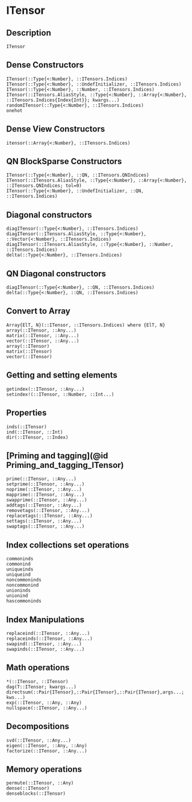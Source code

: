 # ITensor

## Description

```@docs
ITensor
```

## Dense Constructors

```@docs
ITensor(::Type{<:Number}, ::ITensors.Indices)
ITensor(::Type{<:Number}, ::UndefInitializer, ::ITensors.Indices)
ITensor(::Type{<:Number}, ::Number, ::ITensors.Indices)
ITensor(::ITensors.AliasStyle, ::Type{<:Number}, ::Array{<:Number}, ::ITensors.Indices{Index{Int}}; kwargs...)
randomITensor(::Type{<:Number}, ::ITensors.Indices)
onehot
```

## Dense View Constructors

```@docs
itensor(::Array{<:Number}, ::ITensors.Indices)
```

## QN BlockSparse Constructors

```@docs
ITensor(::Type{<:Number}, ::QN, ::ITensors.QNIndices)
ITensor(::ITensors.AliasStyle, ::Type{<:Number}, ::Array{<:Number}, ::ITensors.QNIndices; tol=0)
ITensor(::Type{<:Number}, ::UndefInitializer, ::QN, ::ITensors.Indices)
```

## Diagonal constructors

```@docs
diagITensor(::Type{<:Number}, ::ITensors.Indices)
diagITensor(::ITensors.AliasStyle, ::Type{<:Number}, ::Vector{<:Number}, ::ITensors.Indices)
diagITensor(::ITensors.AliasStyle, ::Type{<:Number}, ::Number, ::ITensors.Indices)
delta(::Type{<:Number}, ::ITensors.Indices)
```

## QN Diagonal constructors

```@docs
diagITensor(::Type{<:Number}, ::QN, ::ITensors.Indices)
delta(::Type{<:Number}, ::QN, ::ITensors.Indices)
```

## Convert to Array

```@docs
Array{ElT, N}(::ITensor, ::ITensors.Indices) where {ElT, N}
array(::ITensor, ::Any...)
matrix(::ITensor, ::Any...)
vector(::ITensor, ::Any...)
array(::ITensor)
matrix(::ITensor)
vector(::ITensor)
```

## Getting and setting elements

```@docs
getindex(::ITensor, ::Any...)
setindex!(::ITensor, ::Number, ::Int...)
```

## Properties

```@docs
inds(::ITensor)
ind(::ITensor, ::Int)
dir(::ITensor, ::Index)
```

## [Priming and tagging](@id Priming_and_tagging_ITensor)

```@docs
prime(::ITensor, ::Any...)
setprime(::ITensor, ::Any...)
noprime(::ITensor, ::Any...)
mapprime(::ITensor, ::Any...)
swapprime(::ITensor, ::Any...)
addtags(::ITensor, ::Any...)
removetags(::ITensor, ::Any...)
replacetags(::ITensor, ::Any...)
settags(::ITensor, ::Any...)
swaptags(::ITensor, ::Any...)
```

## Index collections set operations

```@docs
commoninds
commonind
uniqueinds
uniqueind
noncommoninds
noncommonind
unioninds
unionind
hascommoninds
```

## Index Manipulations

```@docs
replaceind(::ITensor, ::Any...)
replaceinds(::ITensor, ::Any...)
swapind(::ITensor, ::Any...)
swapinds(::ITensor, ::Any...)
```

## Math operations

```@docs
*(::ITensor, ::ITensor)
dag(T::ITensor; kwargs...)
directsum(::Pair{ITensor},::Pair{ITensor},::Pair{ITensor},args...; kws...)
exp(::ITensor, ::Any, ::Any)
nullspace(::ITensor, ::Any...)
```

## Decompositions
```@docs
svd(::ITensor, ::Any...)
eigen(::ITensor, ::Any, ::Any)
factorize(::ITensor, ::Any...)
```

## Memory operations

```@docs
permute(::ITensor, ::Any)
dense(::ITensor)
denseblocks(::ITensor)
```

